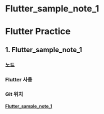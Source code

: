 # Flutter_sample_note_1


# Flutter Practice

## 1. Flutter_sample_note_1

### 	노트





### 	Flutter 사용





### Git 위치

#### 			[Flutter_sample_note_1](https://github.com/jyukki97/flutter_practice/tree/master/flutter_sample_note_1)
